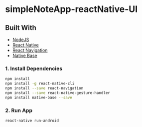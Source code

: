 # simpleNoteApp-reactNative-UI

## Built With

* [NodeJS](https://nodejs.org/en/docs/)
* [React Native](https://facebook.github.io/react-native/docs/getting-started)
* [React Navigation](https://reactnavigation.org/docs/en/getting-started.html)
* [Native Base](https://docs.nativebase.io/docs/GetStarted.html)

### 1. Install Dependencies
``` bash
npm install
npm install -g react-native-cli
npm install --save react-navigation
npm install --save react-native-gesture-handler
npm install native-base --save
```

### 2. Run App
``` bash
react-native run-android
```
